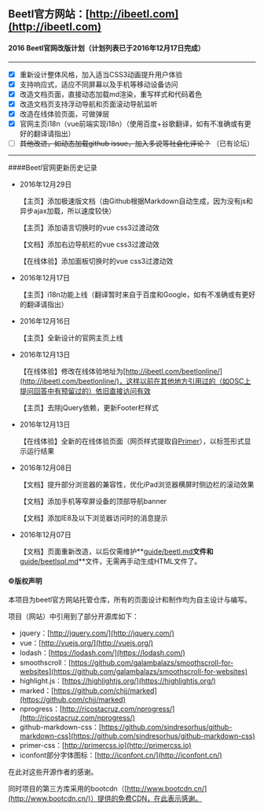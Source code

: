 ## Beetl官方网站：[http://ibeetl.com](http://ibeetl.com)

#### 2016 Beetl官网改版计划（计划列表已于2016年12月17日完成）

---

- [x] 重新设计整体风格，加入适当CSS3动画提升用户体验
- [x] 支持响应式，适应不同屏幕以及手机等移动设备访问
- [x] 改造文档页面，直接动态加载md渲染，重写样式和代码着色
- [x] 改造文档页支持浮动导航和页面滚动导航监听
- [x] 改造在线体验页面，可做弹层
- [x] 官网主页i18n（vue前端实现i18n）（使用百度+谷歌翻译，如有不准确或有更好的翻译请指出）
- [ ] ~~其他改进，如动态加载github issue，加入多说等社会化评论？~~ （已有论坛）

---

####Beetl官网更新历史记录

-   2016年12月29日

    【主页】添加极速版文档（由Github根据Markdown自动生成，因为没有js和异步ajax加载，所以速度较快）

    【主页】添加语言切换时的vue css3过渡动效

    【文档】添加右边导航栏的vue css3过渡动效

    【在线体验】添加面板切换时的vue css3过渡动效


-   2016年12月17日

    【主页】i18n功能上线（翻译暂时来自于百度和Google，如有不准确或有更好的翻译请指出）

-   2016年12月16日

    【主页】全新设计的官网主页上线

-   2016年12月13日

    【在线体验】修改在线体验地址为[http://ibeetl.com/beetlonline/](http://ibeetl.com/beetlonline/)，这样以前在其他地方引用过的（如OSC上提问回答中有预留过的）依旧直接访问有效

    【主页】去除jQuery依赖，更新Footer栏样式


-   2016年12月13日

    【在线体验】全新的在线体验页面（网页样式提取自[Primer](https://github.com/primer/primer-css)），以标签形式显示运行结果

-   2016年12月08日

    【文档】提升部分浏览器的兼容性，优化iPad浏览器横屏时侧边栏的滚动效果

    【文档】添加手机等窄屏设备的顶部导航banner

    【文档】添加IE8及以下浏览器访问时的消息提示

-   2016年12月07日

    【文档】页面重新改造，以后仅需维护**[guide/beetl.md](https://github.com/javamonkey/home/blob/master/guide/beetl.md)**文件和**[guide/beetlsql.md](https://github.com/javamonkey/home/blob/master/guide/beetlsql.md)**文件，无需再手动生成HTML文件了。



#### ©版权声明

本项目为beetl官方网站托管仓库，所有的页面设计和制作均为自主设计与编写。

项目（网站）中引用到了部分开源库如下：

-   jquery：[http://jquery.com/](http://jquery.com/)
-   vue：[http://vuejs.org/](http://vuejs.org/)
-   lodash：[https://lodash.com/](https://lodash.com/)
-   smoothscroll：[https://github.com/galambalazs/smoothscroll-for-websites](https://github.com/galambalazs/smoothscroll-for-websites)
-   highlight.js：[https://highlightjs.org/](https://highlightjs.org/)
-   marked：[https://github.com/chjj/marked](https://github.com/chjj/marked)
-   nprogress：[http://ricostacruz.com/nprogress/](http://ricostacruz.com/nprogress/)
-   github-markdown-css：[https://github.com/sindresorhus/github-markdown-css](https://github.com/sindresorhus/github-markdown-css)
-   primer-css：[http://primercss.io](http://primercss.io)
-   iconfont部分字体图标：[http://iconfont.cn/](http://iconfont.cn/)


在此对这些开源作者的感谢。

同时项目的第三方库采用的bootcdn（[http://www.bootcdn.cn/](http://www.bootcdn.cn/)）提供的免费CDN，在此表示感谢。